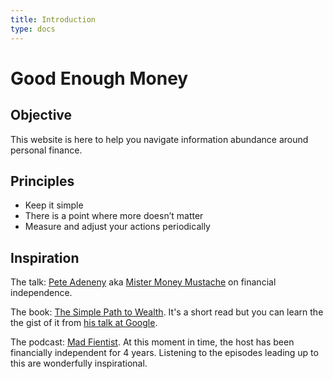 ```yaml
---
title: Introduction
type: docs
---
```


# Good Enough Money

## Objective

This website is here to help you navigate information abundance around personal
finance.

## Principles

* Keep it simple
* There is a point where more doesn’t matter
* Measure and adjust your actions periodically

## Inspiration

The talk: [Pete Adeneny][mmmtalk] aka [Mister Money Mustache][mmm]  on financial
independence.

[mmmtalk]: https://vimeo.com/183016901
[mmm]: https://www.mrmoneymustache.com/

The book: [The Simple Path to Wealth][tsptw]. It's a short read but you can
learn the the gist of it from [his talk at Google][jlcgoogle].

[tsptw]: https://www.thesimplepathtowealth.com/
[jlcgoogle]: https://www.youtube.com/watch?v=T71ibcZAX3I

The podcast: [Mad Fientist][madfi]. At this moment in time, the host has been
financially independent for 4 years. Listening to the episodes leading up to
this are wonderfully inspirational.

[madfi]: http://www.madfientist.com/
